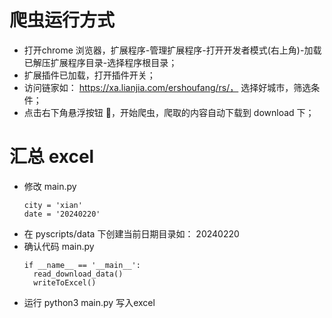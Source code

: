 # 爬虫运行方式
- 打开chrome 浏览器，扩展程序-管理扩展程序-打开开发者模式(右上角)-加载已解压扩展程序目录-选择程序根目录；
- 扩展插件已加载，打开插件开关；
- 访问链家如： https://xa.lianjia.com/ershoufang/rs/， 选择好城市，筛选条件；
- 点击右下角悬浮按钮 🤖，开始爬虫，爬取的内容自动下载到 download 下；

# 汇总 excel
- 修改 main.py
  ```
  city = 'xian'
  date = '20240220'
  ```
- 在 pyscripts/data 下创建当前日期目录如： 20240220
- 确认代码 main.py
  ```
  if __name__ == '__main__':
    read_download_data()
    writeToExcel()
  ```
- 运行 python3 main.py 写入excel
